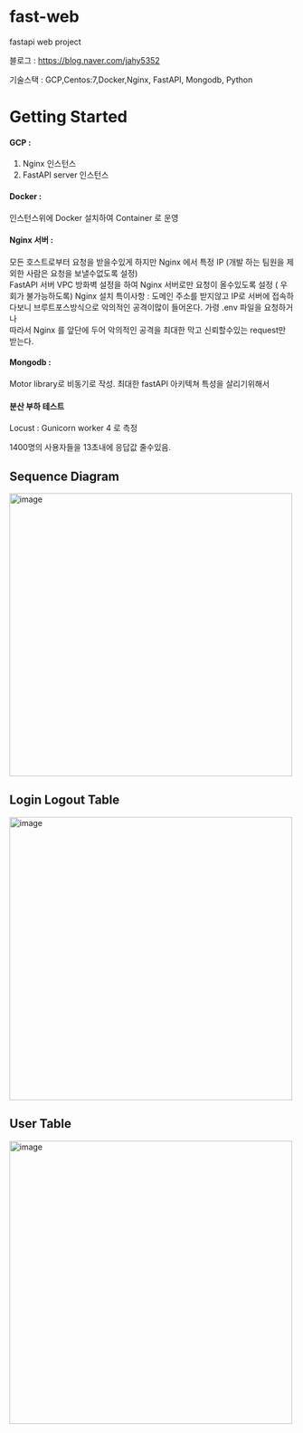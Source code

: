 # fast-web
fastapi web project


블로그 : [https://blog.naver.com/jahy5352 ](https://blog.naver.com/jahy5352/223123014222)


기술스택 : GCP,Centos:7,Docker,Nginx, FastAPI, Mongodb, Python 


# Getting Started


#### GCP : 
1. Nginx 인스턴스 
2. FastAPI server 인스턴스   

#### Docker :  
인스턴스위에 Docker 설치하여 Container 로 운영   

#### Nginx 서버 :
모든 호스트로부터 요청을 받을수있게 하지만 Nginx 에서 특정 IP (개발 하는 팀원을 제외한 사람은 요청을 보낼수없도록 설정)  
FastAPI 서버 VPC 방화벽 설정을 하여 Nginx 서버로만 요청이 올수있도록 설정 ( 우회가 불가능하도록)
Nginx 설치 특이사항 : 
도메인 주소를 받지않고 IP로 서버에 접속하다보니 브루트포스방식으로 악의적인 공격이많이 들어온다. 가령 .env 파일을 요청하거나   
따라서 Nginx 를 앞단에 두어 악의적인 공격을 최대한 막고 신뢰할수있는 request만 받는다.  


#### Mongodb :
Motor library로 비동기로 작성. 최대한 fastAPI 아키텍쳐 특성을 살리기위해서  


#### 분산 부하 테스트 

Locust : Gunicorn worker 4 로 측정 

1400명의 사용자들을 13초내에 응답값 줄수있음.


## Sequence Diagram

<img width="500" alt="image" src="https://github.com/wjs2063/fast-web/assets/76778082/cd4730d4-63b3-44db-86d1-3eb5d523ff3a">



## Login Logout Table 

<img width="500" alt="image" src="https://github.com/wjs2063/fast-web/assets/76778082/6a18d227-9858-4d96-952a-a56fb0cf792a">



## User Table

<img width="500" alt="image" src="https://github.com/wjs2063/fast-web/assets/76778082/3de3335a-ae68-4ac1-9375-ff3b5e3d12fb">

